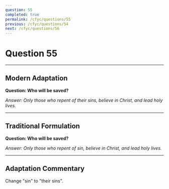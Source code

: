 ```yaml
---
question: 55
completed: true
permalink: /cfyc/questions/55
previous: /cfyc/questions/54
next: /cfyc/questions/56
---
```

# Question 55

---
## Modern Adaptation
**Question: Who will be saved?**

*Answer: Only those who repent of their sins, believe in Christ, and lead holy lives.*

---
## Traditional Formulation
**Question: Who will be saved?**

*Answer: Only those who repent of sin, believe in Christ, and lead holy lives.*

---
## Adaptation Commentary
Change "sin" to "their sins".